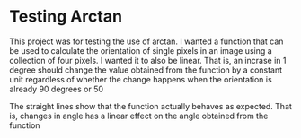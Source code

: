 # Testing Arctan

This project was for testing the use of arctan. I wanted a function that can be used to calculate the orientation of single pixels in an image using a collection of four pixels. I wanted it to also be linear. That is, an incrase in 1 degree should change the value obtained from the function by a constant unit regardless of whether the change happens when the orientation is already 90 degrees or 50

The straight lines show that the function actually behaves as expected. That is, changes in angle has a linear effect on the angle obtained from the function
